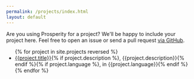 ```yaml
---
permalink: /projects/index.html
layout: default
---
```


<p>Are you using Prosperity for a project?  We'll be happy to include your project here.  Feel free to open an issue or send a pull request <a href="https://github.com/licensezero/prosperitylicense.com/issues">via GitHub</a>.</p>

<ul class="projects">
{% for project in site.projects reversed %}
<li>
    <a href="{{project.url}}">{{project.title}}</a>{% if project.description %}, {{project.description}}{% endif %}{% if project.language %}, in {{project.language}}{% endif %}
  </li>
  {% endfor %}
</ul>

